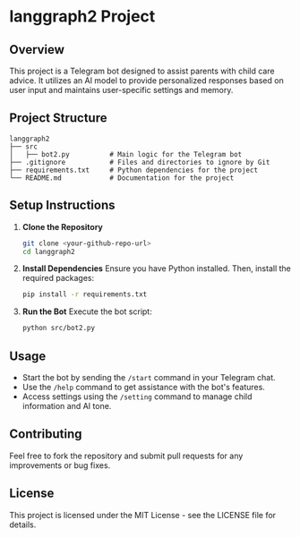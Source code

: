 # langgraph2 Project

## Overview
This project is a Telegram bot designed to assist parents with child care advice. It utilizes an AI model to provide personalized responses based on user input and maintains user-specific settings and memory.

## Project Structure
```
langgraph2
├── src
│   ├── bot2.py          # Main logic for the Telegram bot
├── .gitignore           # Files and directories to ignore by Git
├── requirements.txt     # Python dependencies for the project
└── README.md            # Documentation for the project
```

## Setup Instructions

1. **Clone the Repository**
   ```bash
   git clone <your-github-repo-url>
   cd langgraph2
   ```

2. **Install Dependencies**
   Ensure you have Python installed. Then, install the required packages:
   ```bash
   pip install -r requirements.txt
   ```

3. **Run the Bot**
   Execute the bot script:
   ```bash
   python src/bot2.py
   ```

## Usage
- Start the bot by sending the `/start` command in your Telegram chat.
- Use the `/help` command to get assistance with the bot's features.
- Access settings using the `/setting` command to manage child information and AI tone.

## Contributing
Feel free to fork the repository and submit pull requests for any improvements or bug fixes.

## License
This project is licensed under the MIT License - see the LICENSE file for details.